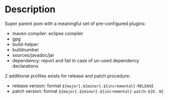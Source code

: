 # Description
Super parent pom with a meaningful set of pre-configured plugins:
 - maven compiler: eclipse compiler
 - gpg
 - build-helper
 - buildnumber
 - sources/javadoc/jar
 - dependency: report and fail in case of un-used dependency declarations
 
2 additional profiles exists for release and patch procedure:
 - release version: format ```${major}.${minor}.${incremental}-RELEASE```
 - patch version: format ```${major}.${minor}.${incremental}-patch-${0..N}```
